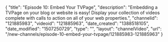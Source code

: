 {
    "title": "Episode 10: Embed Your TVPage",
    "description": "Embedding a TVPage on your blog or website is easy! Display your collection of videos complete with calls to action on all of your web properties.",
    "channelid": "121885983",
    "videoid": "121885963",
    "date_created": "1388518105",
    "date_modified": "1507250729",
    "type": "",
    "layout": "channelVideo",
    "url": "\/new-channels\/episode-10-embed-your-tvpage\/121885983-121885963"
}